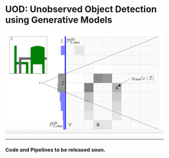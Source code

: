 # UOD: Unobserved Object Detection using Generative Models

![Unobserved Object Detection Example](assets/images/UOD.png)

---

### Code and Pipelines to be released soon.
